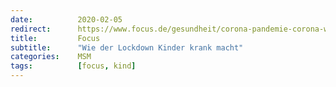 ```yaml
---
date:          2020-02-05
redirect:      https://www.focus.de/gesundheit/corona-pandemie-corona-wie-der-lockdown-kinder-krank-macht_id_12949392.html
title:         Focus
subtitle:      "Wie der Lockdown Kinder krank macht"
categories:    MSM
tags:          [focus, kind]
---
```

